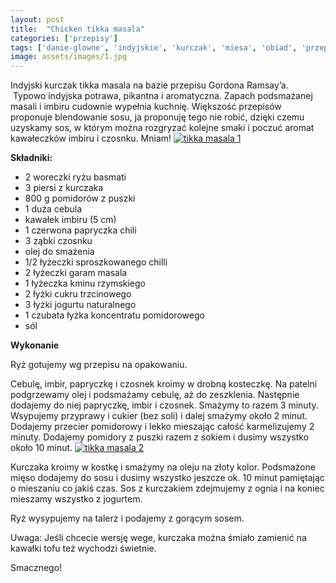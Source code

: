 ```yaml
---
layout: post
title:  "Chicken tikka masala"
categories: ['przepisy']
tags: ['danie-glowne', 'indyjskie', 'kurczak', 'miesa', 'obiad', 'przepisy']
image: assets/images/1.jpg
---
```

Indyjski kurczak tikka masala na bazie przepisu Gordona Ramsay’a.  Typowo indyjska potrawa, pikantna i aromatyczna. Zapach podsmażanej masali i imbiru cudownie wypełnia kuchnię. Większość przepisów proponuje blendowanie sosu, ja proponuję tego nie robić, dzięki czemu uzyskamy sos, w którym można rozgryzać kolejne smaki i poczuć aromat kawałeczków imbiru i czosnku. Mniam!
[![tikka masala 1](http://kobieta-ze-smakiem.pl/wp-content/uploads/2015/02/tikka-masala-1-222x300.jpg)](http://kobieta-ze-smakiem.pl/wp-content/uploads/2015/02/tikka-masala-1.jpg)



**Składniki:**
* 2 woreczki ryżu basmati
* 3 piersi z kurczaka
* 800 g pomidorów z puszki
* 1 duża cebula
* kawałek imbiru (5 cm)
* 1 czerwona papryczka chili
* 3 ząbki czosnku
* olej do smażenia
* 1/2 łyżeczki sproszkowanego chilli
* 2 łyżeczki garam masala
* 1 łyżeczka kminu rzymskiego
* 2 łyżki cukru trzcinowego
* 3 łyżki jogurtu naturalnego
* 1 czubata łyżka koncentratu pomidorowego
* sól


**Wykonanie**

Ryż gotujemy wg przepisu na opakowaniu.

Cebulę, imbir, papryczkę i czosnek kroimy w drobną kosteczkę. Na patelni podgrzewamy olej i podsmażamy cebulę, aż do zeszklenia. Następnie dodajemy do niej papryczkę, imbir i czosnek. Smażymy to razem 3 minuty. Wsypujemy przyprawy i cukier (bez soli) i dalej smażymy około 2 minut. Dodajemy przecier pomidorowy i lekko mieszając całość karmelizujemy 2 minuty. Dodajemy pomidory z puszki razem z sokiem i dusimy wszystko około 10 minut.
[![tikka masala 2](http://kobieta-ze-smakiem.pl/wp-content/uploads/2015/02/tikka-masala-2-300x222.jpg)](http://kobieta-ze-smakiem.pl/wp-content/uploads/2015/02/tikka-masala-2.jpg)


Kurczaka kroimy w kostkę i smażymy na oleju na złoty kolor. Podsmażone mięso dodajemy do sosu i dusimy wszystko jeszcze ok. 10 minut pamiętając o mieszaniu co jakiś czas. Sos z kurczakiem zdejmujemy z ognia i na koniec mieszamy wszystko z jogurtem.

Ryż wysypujemy na talerz i podajemy z gorącym sosem.

Uwaga: Jeśli chcecie wersję wege, kurczaka można śmiało zamienić na kawałki tofu też wychodzi świetnie.

Smacznego!
    
